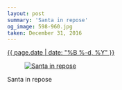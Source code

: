```yaml
---
layout: post
summary: 'Santa in repose'
og_image: 598-960.jpg
taken: December 31, 2016
---
```


<div class="post">
 <time>
  <a href="/598">
   {{ page.date | date: "%B %-d, %Y" }}
  </a>
 </time>
 <a href="/598">
  <figure data-taken="12/31/2016">
   <img alt="Santa in repose" sizes="(min-width: 700px) 50vw, calc(100vw - 2rem)" src="{{ site.assets_url }}/598-480.jpg" srcset="{{ site.assets_url }}/598-240.jpg 240w, {{ site.assets_url }}/598-480.jpg 480w, {{ site.assets_url }}/598-720.jpg 720w, {{ site.assets_url }}/598-960.jpg 960w"/>
  </figure>
 </a>
 <span>
  Santa in repose
 </span>
</div>
